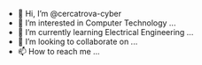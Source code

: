 - 👋 Hi, I’m @cercatrova-cyber
- 👀 I’m interested in Computer Technology ...
- 🌱 I’m currently learning Electrical Engineering ...
- 💞️ I’m looking to collaborate on ...
- 📫 How to reach me ...

<!---
cercatrova-cyber/cercatrova-cyber is a ✨ special ✨ repository because its `README.md` (this file) appears on your GitHub profile.
You can click the Preview link to take a look at your changes.
--->
